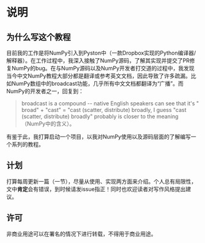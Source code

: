 # 说明

## 为什么写这个教程

目前我的工作是将NumPy引入到Pyston中（一款Dropbox实现的Python编译器/解释器）。在工作过程中，我深入接触了NumPy源码，了解其实现并提交了PR修复NumPy的bug。在与NumPy源码以及NumPy开发者打交道的过程中，我发现当今中文NumPy教程大部分都是翻译或参考英文文档，因此导致了许多疏漏。比如NumPy数组中的broadcast功能，几乎所有中文文档都翻译为“广播”。而NumPy的开发者之一，回复到：

> broadcast is a compound -- native English speakers can see that it's " broad" + "cast" = "cast (scatter, distribute) broadly, I guess "cast (scatter, distribute) broadly" probably is closer to the meaning（NumPy中的含义）。

有鉴于此，我打算启动一个项目，以我对NumPy使用以及源码层面的了解编写一个系列的教程。

## 计划

打算每周更新一篇（一节），尽量从使用、实现两方面来介绍。个人总有局限性，文中**肯定**会有错误，到时候请发issue指正！同时也欢迎读者对写作风格提出建议。

## 许可

非商业用途可以在署名的情况下进行转载，不得用于商业用途。
